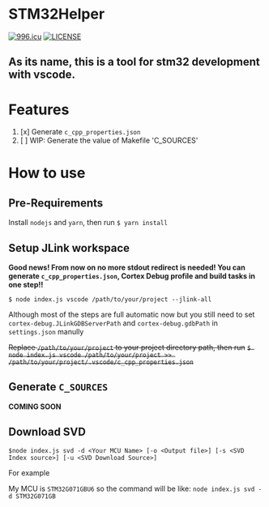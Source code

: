 # STM32Helper
[![996.icu](https://img.shields.io/badge/link-996.icu-red.svg)](https://996.icu)
[![LICENSE](https://img.shields.io/badge/license-Anti%20996-blue.svg)](https://github.com/996icu/996.ICU/blob/master/LICENSE)

As its name, this is a tool for stm32 development with vscode.
---

# Features

1. [x] Generate `c_cpp_properties.json`
2. [ ] WIP: Generate the value of Makefile 'C_SOURCES'

# How to use

## Pre-Requirements

Install `nodejs` and `yarn`, then run
`$ yarn install`


## Setup JLink workspace

**Good news! From now on no more stdout redirect is needed! You can generate `c_cpp_properties.json`, Cortex Debug profile and build tasks in one step!!**
```
$ node index.js vscode /path/to/your/project --jlink-all
```

Although most of the steps are full automatic now but you still need to set `cortex-debug.JLinkGDBServerPath` and `cortex-debug.gdbPath` in `settings.json` manully

~~Replace `/path/to/your/project` to your project directory path, then run~~
~~`$ node index.js vscode /path/to/your/project >> /path/to/your/project/.vscode/c_cpp_properties.json`~~

## Generate `C_SOURCES`

**COMING SOON**

## Download SVD

`$node index.js svd -d <Your MCU Name> [-o <Output file>] [-s <SVD Index source>] [-u <SVD Download Source>]`

For example

My MCU is `STM32G071GBU6` so the command will be like: `node index.js svd -d STM32G071GB`